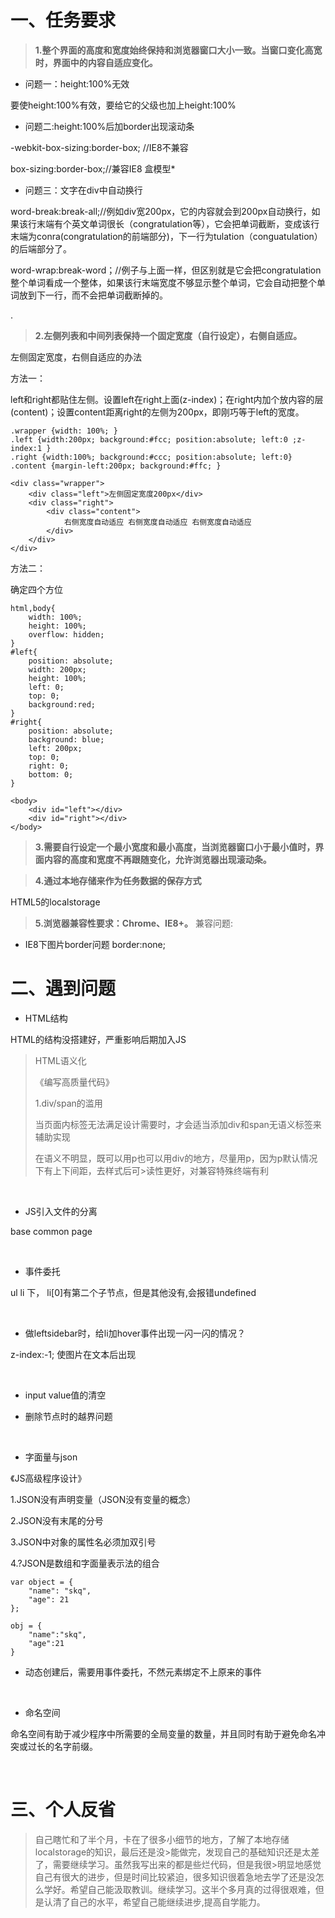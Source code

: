 #  一、任务要求 #


>**1.整个界面的高度和宽度始终保持和浏览器窗口大小一致。当窗口变化高宽时，界面中的内容自适应变化。**

- 问题一：height:100%无效

要使height:100%有效，要给它的父级也加上height:100%
 

- 问题二:height:100%后加border出现滚动条

-webkit-box-sizing:border-box; //IE8不兼容

box-sizing:border-box;//兼容IE8 盒模型*

- 问题三：文字在div中自动换行

 word-break:break-all;//例如div宽200px，它的内容就会到200px自动换行，如果该行末端有个英文单词很长（congratulation等），它会把单词截断，变成该行末端为conra(congratulation的前端部分)，下一行为tulation（conguatulation）的后端部分了。

 word-wrap:break-word；//例子与上面一样，但区别就是它会把congratulation整个单词看成一个整体，如果该行末端宽度不够显示整个单词，它会自动把整个单词放到下一行，而不会把单词截断掉的。

.
>**2.左侧列表和中间列表保持一个固定宽度（自行设定），右侧自适应。**

左侧固定宽度，右侧自适应的办法

方法一：

left和right都贴住左侧。设置left在right上面(z-index)；在right内加个放内容的层(content)；设置content距离right的左侧为200px，即刚巧等于left的宽度。 

	.wrapper {width: 100%; } 
	.left {width:200px; background:#fcc; position:absolute; left:0 ;z-index:1 } 
	.right {width:100%; background:#ccc; position:absolute; left:0} 
	.content {margin-left:200px; background:#ffc; } 

	<div class="wrapper"> 
		<div class="left">左侧固定宽度200px</div> 
		<div class="right"> 
			<div class="content"> 
				右侧宽度自动适应 右侧宽度自动适应 右侧宽度自动适应 
			</div> 
		</div> 
	</div> 

方法二：

确定四个方位
 
	html,body{
		width: 100%;
		height: 100%;
		overflow: hidden;
	}
	#left{
		position: absolute;
		width: 200px;
		height: 100%;
		left: 0;
		top: 0;
		background:red;
	}
	#right{
		position: absolute;
		background: blue;
		left: 200px;
		top: 0;
		right: 0;
		bottom: 0;
	}
	 
	<body> 
	 	<div id="left"></div>
	 	<div id="right"></div>
	</body>



> **3.需要自行设定一个最小宽度和最小高度，当浏览器窗口小于最小值时，界面内容的高度和宽度不再跟随变化，允许浏览器出现滚动条。**



> **4.通过本地存储来作为任务数据的保存方式**

HTML5的localstorage



> **5.浏览器兼容性要求：Chrome、IE8+。**
兼容问题: 

- IE8下图片border问题
border:none;



#  二、遇到问题 #

- HTML结构

HTML的结构没搭建好，严重影响后期加入JS

> HTML语义化
>
> 《编写高质量代码》
> 
> 1.div/span的滥用
> 
> 当页面内标签无法满足设计需要时，才会适当添加div和span无语义标签来辅助实现
>
> 在语义不明显，既可以用p也可以用div的地方，尽量用p，因为p默认情况下有上下间距，去样式后可>读性更好，对兼容特殊终端有利
> 
> 

<br />

- JS引入文件的分离

base common page


<br />

- 事件委托

ul li 下， li[0]有第二个子节点，但是其他没有,会报错undefined
 

<br />

- 做leftsidebar时，给li加hover事件出现一闪一闪的情况？

z-index:-1;
使图片在文本后出现

<br />


- input value值的清空



- 删除节点时的越界问题


<br />


- 字面量与json


《JS高级程序设计》

1.JSON没有声明变量（JSON没有变量的概念）

2.JSON没有末尾的分号

3.JSON中对象的属性名必须加双引号

4.?JSON是数组和字面量表示法的组合

 >
	var object = {
		"name": "skq",	
	    "age": 21
	};
>
	obj = {
		"name":"skq",
		"age":21
	}

- 动态创建后，需要用事件委托，不然元素绑定不上原来的事件



<br />

- 命名空间 

命名空间有助于减少程序中所需要的全局变量的数量，并且同时有助于避免命名冲突或过长的名字前缀。

<br/>

# 三、个人反省 #

 >自己瞎忙和了半个月，卡在了很多小细节的地方，了解了本地存储localstorage的知识，最后还是没>能做完，发现自己的基础知识还是太差了，需要继续学习。虽然我写出来的都是些烂代码，但是我很>明显地感觉自己有很大的进步，但是时间比较紧迫，很多知识很着急地去学了还是没怎么学好。希望自己能汲取教训。继续学习。这半个多月真的过得很艰难，但是认清了自己的水平，希望自己能继续进步,提高自学能力。





